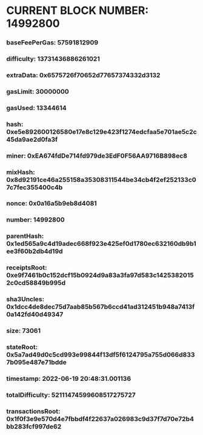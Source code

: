 # CURRENT BLOCK NUMBER: 14992800

### baseFeePerGas: 57591812909
### difficulty: 13731436886261021
### extraData: 0x6575726f70652d77657374332d3132
### gasLimit: 30000000
### gasUsed: 13344614
### hash: 0xe5e892600126580e17e8c129e423f1274edcfaa5e701ae5c2c45da9ae2d0fa3f
### miner: 0xEA674fdDe714fd979de3EdF0F56AA9716B898ec8
### mixHash: 0x8d92191ce46a255158a35308311544be34cb4f2ef252133c07c7fec355400c4b
### nonce: 0x0a16a5b9eb8d4081
### number: 14992800
### parentHash: 0x1ed565a9c4d19adec668f923e425ef0d1780ec632160db9b1ee3f60b2db4d19d
### receiptsRoot: 0xe9f7461b0c152dcf15b0924d9a83a3fa97d583c14253820152c0cd58849b995d
### sha3Uncles: 0x1dcc4de8dec75d7aab85b567b6ccd41ad312451b948a7413f0a142fd40d49347
### size: 73061
### stateRoot: 0x5a7ad49d0c5cd993e99844f13df5f6124795a755d066d8337b095e487e71bdde
### timestamp: 2022-06-19 20:48:31.001136
### totalDifficulty: 52111474599608517275727
### transactionsRoot: 0x1f0f3e9e570d4e7fbbdf4f22637a026983c9d37f7d70e72b4bb283fcf997de62
